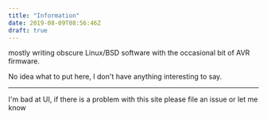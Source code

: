 ```yaml
---
title: "Information"
date: 2019-08-09T08:56:46Z
draft: true
---
```


mostly writing obscure Linux/BSD software with the occasional bit of AVR firmware.

No idea what to put here, I don't have anything interesting to say.

--------

<span class=smallnote>I'm bad at UI, if there is a problem with this site please file an issue or let me know</span>
